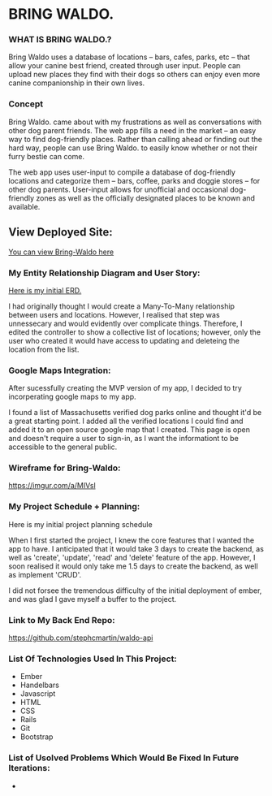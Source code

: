 # BRING WALDO.

### WHAT IS BRING WALDO.?

Bring Waldo uses a database of locations – bars, cafes, parks, etc – that allow your canine best friend, created through user input. People can upload new places they find with their dogs so others can enjoy even more canine companionship in their own lives.

### Concept

Bring Waldo. came about with my frustrations as well as conversations with other dog parent friends. The web app fills a need in the market – an easy way to find dog-friendly places. Rather than calling ahead or finding out the hard way, people can use Bring Waldo. to easily know whether or not their furry bestie can come.

The web app uses user-input to compile a database of dog-friendly locations and categorize them – bars, coffee, parks and doggie stores – for other dog parents. User-input allows for unofficial and occasional dog-friendly zones as well as the officially designated places to be known and available.

## View Deployed Site:

<a href="http://stephcmartin.github.io/waldo">You can view Bring-Waldo here</a>

### My Entity Relationship Diagram and User Story:

<a href="https://imgur.com/86qi5qA">Here is my initial ERD.</a>

I had originally thought I would create a Many-To-Many relationship between users and locations. However, I realised that step was unnessecary and would evidently over complicate things. Therefore, I edited the controller to show a collective list of locations; however, only the user who created it would have access to updating and deleteing the location from the list.

### Google Maps Integration:

After sucessfully creating the MVP version of my app, I decided to try incorperating google maps to my app.

I found a list of Massachusetts verified dog parks online and thought it'd be a great starting point. I added all the verified locations I could find and added it to an <a herf="https://stephcmartin.github.io/waldo/#/locations/gov-verified"> open source google map</a> that I created. This page is open and doesn't require a user to sign-in, as I want the informationt to be accessible to the general public.

### Wireframe for Bring-Waldo:

https://imgur.com/a/MIVsl

### My Project Schedule + Planning:

<a herf="https://imgur.com/a/Z1Qza">Here is my initial project planning schedule</a>

When I first started the project, I knew the core features that I wanted the app to have. I anticipated that it would take 3 days to create the backend, as well as 'create', 'update', 'read' and 'delete' feature of the app. However, I soon realised it would only take me 1.5 days to create the backend, as well as implement 'CRUD'.

I did not forsee the tremendous difficulty of the initial deployment of ember, and was glad I gave myself a buffer to the project.

### Link to My Back End Repo:
https://github.com/stephcmartin/waldo-api

### List Of Technologies Used In This Project:
- Ember
- Handelbars
- Javascript
- HTML
- CSS
- Rails
- Git
- Bootstrap

### List of Usolved Problems Which Would Be Fixed In Future Iterations:
-
